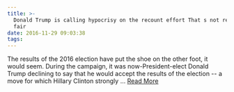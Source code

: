 ```yaml
---
title: >-
  Donald Trump is calling hypocrisy on the recount effort That s not really
  fair 
date: 2016-11-29 09:03:38
tags:
---
```

The results of the 2016 election have put the shoe on the other foot, it would seem. During the campaign, it was now-President-elect Donald Trump declining to say that he would accept the results of the election -- a move for which Hillary Clinton strongly ...
[Read More](http://www.washingtonpost.com/news/the-fix/wp/2016/11/27/donald-trump-is-calling-hypocrisy-on-the-recount-effort-thats-not-really-fair/)